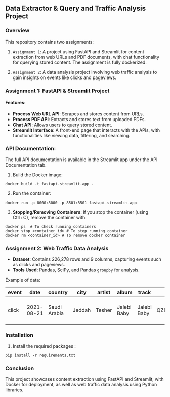 ## **Data Extractor & Query and Traffic Analysis Project**

### **Overview**
This repository contains two assignments:

1. `Assignment 1`: A project using FastAPI and Streamlit for content extraction from web URLs and PDF documents, with chat functionality for querying stored content. The assignment is fully dockerized.

2. `Assignment 2`: A data analysis project involving web traffic analysis to gain insights on events like clicks and pageviews.


### **Assignment 1: FastAPI & Streamlit Project**
#### **Features:**
- **Process Web URL API**: Scrapes and stores content from URLs.
- **Process PDF API**: Extracts and stores text from uploaded PDFs.
- **Chat API**: Allows users to query stored content.
- **Streamlit Interface**: A front-end page that interacts with the APIs, with functionalities like viewing data, filtering, and searching.

### **API Documentation:**
The full API documentation is available in the Streamlit app under the API Documentation tab.

1. Build the Docker image:
```copy
docker build -t fastapi-streamlit-app .
```
2. Run the container:

```copy
docker run -p 8000:8000 -p 8501:8501 fastapi-streamlit-app
```

3. **Stopping/Removing Containers**: If you stop the container (using Ctrl+C), remove the container with:

```copy
docker ps  # To check running containers
docker stop <container_id> # To stop running container
docker rm <container_id> # To remove docker container
```

### **Assignment 2: Web Traffic Data Analysis**
- **Dataset**: Contains 226,278 rows and 9 columns, capturing events such as clicks and pageviews.
- **Tools Used**: Pandas, SciPy, and Pandas `groupby` for analysis.

Example of data:

| event | date       | country      | city   | artist | album       | track       | isrc          | linkid                                   |
|-------|------------|--------------|--------|--------|-------------|-------------|---------------|------------------------------------------|
| click | 2021-08-21 | Saudi Arabia | Jeddah | Tesher | Jalebi Baby | Jalebi Baby | QZNWQ2070741  | 2d896d31-97b6-4869-967b-1c5fb9cd4bb8    |



### **Installation**
1. Install the required packages :
```copy
pip install -r requirements.txt
```

### **Conclusion**
This project showcases content extraction using FastAPI and Streamlit, with Docker for deployment, as well as web traffic data analysis using Python libraries.
